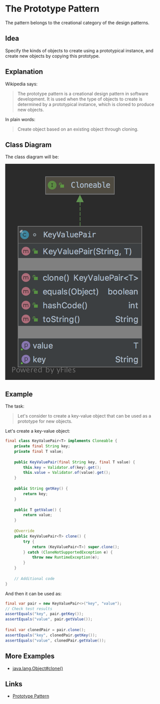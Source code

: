 # The Prototype Pattern

The pattern belongs to the creational category of the design patterns.

## Idea

Specify the kinds of objects to create using a prototypical instance, and create new objects by copying this prototype.

## Explanation

Wikipedia says:

> The prototype pattern is a creational design pattern in software development. It is used when the type of objects 
to create is determined by a prototypical instance, which is cloned to produce new objects.

In plain words:

> Create object based on an existing object through cloning.

## Class Diagram

The class diagram will be:

![alt text](../etc/prototype.png "Prototype class diagram")

## Example

The task:

> Let's consider to create a key-value object that can be used as a prototype for new objects.

Let's create a key-value object:

```java
final class KeyValuePair<T> implements Cloneable {
    private final String key;
    private final T value;

    public KeyValuePair(final String key, final T value) {
        this.key = Validator.of(key).get();
        this.value = Validator.of(value).get();
    }

    public String getKey() {
        return key;
    }
    
    public T getValue() {
        return value;
    }

    @Override
    public KeyValuePair<T> clone() {
        try {
            return (KeyValuePair<T>) super.clone();
        } catch (CloneNotSupportedException e) {
            throw new RuntimeException(e);
        }
    }

    // Additional code
}
```

And then it can be used as:

```java
final var pair = new KeyValuePair<>("key", "value");
// Check test results
assertEquals("key", pair.getKey());
assertEquals("value", pair.getValue());

final var clonedPair = pair.clone();
assertEquals("key", clonedPair.getKey());
assertEquals("value", clonedPair.getValue());
```

## More Examples

* [java.lang.Object#clone()](https://docs.oracle.com/en/java/javase/11/docs/api/java.base/java/lang/Object.html#clone())

## Links

* [Prototype Pattern](https://en.wikipedia.org/wiki/Prototype_pattern)
